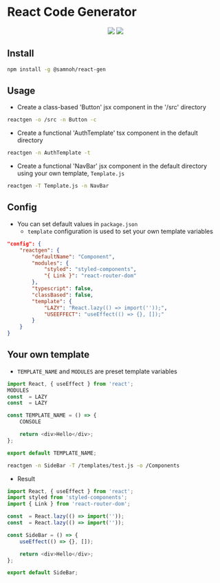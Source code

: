 # React Code Generator

<div align="center">
<a href="https://www.npmjs.com/package/@samnoh/react-gen"><img src="https://img.shields.io/npm/v/%40samnoh%2Freact-gen"></a> <a href="https://github.com/samnoh/react-code-generator/blob/master/LICENSE"><img src="https://img.shields.io/npm/l/%40samnoh%2Freact-gen"></a>
</div>

## Install

```bash
npm install -g @samnoh/react-gen
```

## Usage

-   Create a class-based 'Button' jsx component in the '/src' directory

```bash
reactgen -o /src -n Button -c
```

-   Create a functional 'AuthTemplate' tsx component in the default directory

```bash
reactgen -n AuthTemplate -t
```

-   Create a functional 'NavBar' jsx component in the default directory using your own template, `Template.js`

```bash
reactgen -T Template.js -n NavBar
```

## Config

-   You can set default values in `package.json`
    -   `template` configuration is used to set your own template variables

```json
"config": {
    "reactgen": {
        "defaultName": "Component",
        "modules": {
            "styled": "styled-components",
            "{ Link }": "react-router-dom"
        },
        "typescript": false,
        "classBased": false,
        "template": {
            "LAZY": "React.lazy(() => import(''));",
            "USEEFFECT": "useEffect(() => {}, []);"
        }
    }
}
```

## Your own template

-   `TEMPLATE_NAME` and `MODULES` are preset template variables

```js
import React, { useEffect } from 'react';
MODULES
const  = LAZY
const  = LAZY

const TEMPLATE_NAME = () => {
    CONSOLE

    return <div>Hello</div>;
};

export default TEMPLATE_NAME;
```

```bash
reactgen -n SideBar -T /templates/test.js -o /Components
```

-   Result

```js
import React, { useEffect } from 'react';
import styled from 'styled-components';
import { Link } from 'react-router-dom';

const  = React.lazy(() => import(''));
const  = React.lazy(() => import(''));

const SideBar = () => {
    useEffect(() => {}, []);

    return <div>Hello</div>;
};

export default SideBar;
```
